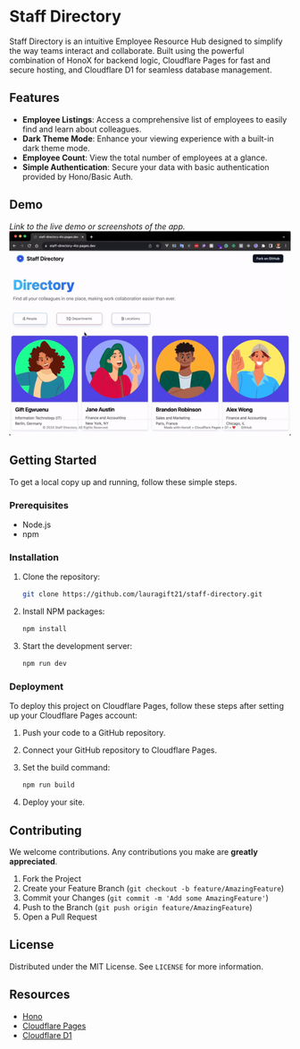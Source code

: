 # Staff Directory

Staff Directory is an intuitive Employee Resource Hub designed to simplify the way teams interact and collaborate. Built using the powerful combination of HonoX for backend logic, Cloudflare Pages for fast and secure hosting, and Cloudflare D1 for seamless database management.

## Features

- **Employee Listings**: Access a comprehensive list of employees to easily find and learn about colleagues.
- **Dark Theme Mode**: Enhance your viewing experience with a built-in dark theme mode.
- **Employee Count**: View the total number of employees at a glance.
- **Simple Authentication**: Secure your data with basic authentication provided by Hono/Basic Auth.

## Demo

*Link to the live demo or screenshots of the app.*
![demo](./demo.gif)

## Getting Started

To get a local copy up and running, follow these simple steps.

### Prerequisites

- Node.js
- npm

### Installation

1. Clone the repository:
   ```sh
   git clone https://github.com/lauragift21/staff-directory.git
   ```
2. Install NPM packages:
   ```sh
   npm install
   ```
3. Start the development server:
   ```sh
   npm run dev
   ```

### Deployment

To deploy this project on Cloudflare Pages, follow these steps after setting up your Cloudflare Pages account:

1. Push your code to a GitHub repository.
2. Connect your GitHub repository to Cloudflare Pages.
3. Set the build command:
   
   ```sh
   npm run build
   ```
4. Deploy your site.

## Contributing

We welcome contributions. Any contributions you make are **greatly appreciated**.

1. Fork the Project
2. Create your Feature Branch (`git checkout -b feature/AmazingFeature`)
3. Commit your Changes (`git commit -m 'Add some AmazingFeature'`)
4. Push to the Branch (`git push origin feature/AmazingFeature`)
5. Open a Pull Request

## License

Distributed under the MIT License. See `LICENSE` for more information.

## Resources

- [Hono](https://honojs.dev/)
- [Cloudflare Pages](https://pages.cloudflare.com/)
- [Cloudflare D1](https://www.cloudflare.com/products/d1/)
